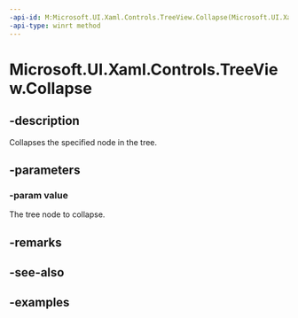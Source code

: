 ```yaml
---
-api-id: M:Microsoft.UI.Xaml.Controls.TreeView.Collapse(Microsoft.UI.Xaml.Controls.TreeViewNode)
-api-type: winrt method
---
```


<!-- Method syntax.
public void TreeView.Collapse(TreeViewNode value)
-->

# Microsoft.UI.Xaml.Controls.TreeView.Collapse

## -description

Collapses the specified node in the tree.

## -parameters
### -param value

The tree node to collapse.

## -remarks

## -see-also

## -examples

